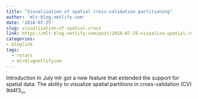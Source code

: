```yaml
---
title: "Visualization of spatial cross-validation partitioning"
author: 'mlr-blog.netlify.com'
date: '2018-07-25'
slug: visualization-of-spatial-cross
link: https://mlr-blog.netlify.com/post/2018-07-25-visualize-spatial-cv/
categories:
- bloglink
tags:
  - rstats
  - mlrblognetlifycom
---
```


Introduction In July mlr got a new feature that extended the support for spatial data: The ability to visualize spatial partitions in cross-validation (CV) 9d4f3[... <i class="fas fa-external-link-alt"></i>](https://mlr-blog.netlify.com/post/2018-07-25-visualize-spatial-cv/)

